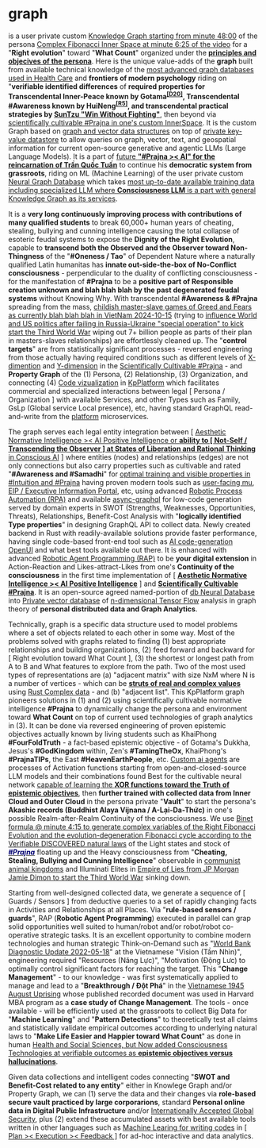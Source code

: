 # graph

is a user private custom <a href="https://www.youtube.com/watch?v=RVFj88i63rU" target="_blank">Knowledge Graph starting from minute 48:00</a> of the persona <a href="https://www.youtube.com/watch?v=ghxQA3vvhsk" target="_blank">Complex Fibonacci Inner Space at minute 6:25 of the video</a> for a "<b>Right evolution</b>" toward "<b>What Count</b>" organized under the <b><a href="https://www.youtube.com/watch?v=Ei-pYtYS6UY" target="_blank">principles and objecives of the persona</a></b>. Here is the unique value-adds of the <b>graph</b> built from available technical knowledge of the <a href="https://www.youtube.com/watch?v=CHcNy5gEtLg" target="_blank">most advanced graph databases used in Health Care</a> and <b>frontiers of modern psychology</b> riding on "<b>verifiable identified differences</b> of <b>required properties for Transcendental Inner-Peace known by Gotama<sup><a href="https://blog.khaiphong.io/2023/09/references.html#D20" target="_blank">[D20]</a></sup>, Transcendental #Awareness known by HuiNeng<sup><a href="https://blog.khaiphong.io/2023/09/references.html#R5" target="_blank">[R5]</a></sup>, and transcendental practical strategies by <a href="https://en.wikipedia.org/wiki/Sun_Tzu">SunTzu "Win Without Fighting"</a></b>, then beyond via <a href="https://blog.khaiphong.io/2023/09/preface.html" target="_blank">scientifically cultivable #Prajna in one's custom InnerSpace</a>.  It is the custom Graph based on <a href="https://github.com/khaiphong/db/" target="_blank">graph and vector data structures</a> on top of <a href="https://github.com/tikv/agatedb" target="_blank">private key-value datastore</a> to allow queries on graph, vector, text, and geospatial information for current open-source generative and agentic LLMs (Large Language Models). It is a part of <a href="https://www.youtube.com/watch?v=vUuB6RNUGx0" target="_blank">future <b><a href="https://www.youtube.com/watch?v=3HsuEjN8dSc" target="_blank">"#Prajna &gt;&lt; AI" for the reincarnation of Trần Quốc Tuấn</a></b> to continue his <b>democratic system from grassroots</b>, riding on ML (Machine Learning) of the user private custom <a href="https://github.com/khaiphong/db/" target="_blank">Neural Graph Database</a> which takes <a href="https://www.youtube.com/watch?v=Fm68I-phaiY" target="_blank">most up-to-date available training data including specialized LLM where <b>Consciousness LLM</b> is a part with general Knowledge Graph as its services</a>. 

It is a <b>very long continuously improving process with contributions of many qualified students</b> to break 60,000+ human years of cheating, stealing, bullying and cunning intelligence causing the total collapse of esoteric feudal systems to expose the <b>Dignity of the Right Evolution</b>, capable to <b>transcend both the Observed and the Observer toward Non-Thingness</b> of the "<b>#Oneness / Tao</b>" of Dependent Nature where a naturally qualified Latin humanitas has <b>innate out-side-the-box of No-Conflict consciousness</b> - perpendicular to the duality of conflicting consciousness - for the manifestation of <b>#Prajna</b> to be a <b>positive part of Responsible creation unknown and blah blah blah by the past degenerated feudal systems</b> without Knowing Why. With transcendental <b>#Awareness &amp; #Prajna</b> spreading from the mass, <a href="https://www.youtube.com/watch?v=Wc5MoIXq6Xw" target="_blank">childish master-slave games of Greed and Fears as currently blah blah blah in VietNam 2024-10-15</a> (trying to <a href="https://www.youtube.com/watch?v=wMi6iKhgdpI" target="_blank">influence World and US politics after failing in Russia-Ukraine "special operation" to kick start the Third World War</a> wiping out 7+ billion people as parts of their plan in masters-slaves relationships) are effortlessly cleaned up. The "<b>control targets</b>" are from statistically significant processes - reversed engineering from those actually having required conditions such as different levels of <a href="https://blog.khaiphong.io/2023/09/awareness.html#Section_1" target="_blank">X-dimention</a> and <a href="https://blog.khaiphong.io/2023/09/empty-content-transcendental-inner-peace.html#Section_3" target="_blank">Y-dimension</a> in the <a href="https://blog.khaiphong.io/2023/09/list-of-figures-and-tables.html#Figure_2" target="_blank">Scientifically Cultivable #Prajna</a> - and <b>Property Graph</b> of the (1) Persona, (2) Relationship, (3) Organization, and connecting (4) <a href="https://lib.rs/crates/rust_code_visualizer" target="_blank">Code vizualization</a> in <a href="https://github.com/khaiphong/KpPlatform/" target="_blank">KpPlatform</a> which facilitates commercial and specialized interactions between legal [ Persona / Organization ] with available Services, and other Types such as Family, GsLp (Global service Local presence), etc, having standard GraphQL read-and-write from the <a href="https://github.com/khaiphong/platform/" target="_blank">platform</a> microservices.

The graph serves each legal entity integration between [ <a href="https://www.youtube.com/watch?v=xvNvj7ku5pY" target="_blank">Aesthetic Normative Intelligence &gt;&lt; AI Positive Intelligence or <b>ability to [ Not-Self / Transcending the Observer ] at <u>States of Liberation</u> and Rational Thinking</b> in Conscious AI</a> ] where entities (nodes) and relationships (edges) are not only connections but also carry properties such as cultivable and rated "<b>#Awareness and #Samadhi</b>" for <a href="https://www.youtube.com/watch?v=9o8wqs-LdDk" target="_blank">optimal training and visible properties in #Intuition and #Prajna</a> having proven modern tools such as <a href="https://github.com/khaiphong/mu/" target="_blank">user-facing mu</a>, <a href="https://github.com/khaiphong/eip/" target="_blank">EIP / Executive Information Portal</a>, etc, using advanced <a href="https://en.wikipedia.org/wiki/Robotic_process_automation" target="_blank">Robotic Process Automation (RPA)</a> and available <a href="https://github.com/async-graphql/async-graphql" target="_blank">async-graphql</a> for low-code generation served by domain experts in SWOT (Strengths, Weaknesses, Opportunities, Threats), Relationships, Benefit-Cost Analysis with "<b>logically identified Type properties</b>" in designing GraphQL API to collect data. Newly created backend in Rust with readily-available solutions provide faster performance, having single code-based front-end tool such as <a href="https://www.youtube.com/watch?v=ki5eitE0UXE" target="_blank">AI code-generation OpenUI</a> and what best tools available out there. It is enhanced with advanced <a href="http://www.doc.ic.ac.uk/~klc/icra.pdf" target="_blank">Robotic Agent Programming (RAP)</a> to be <b>your digital extension</b> in Action-Reaction and Likes-attract-Likes from one's <b>Continuity of the consciousness</b> in the first time implementation of [ <a href="https://blog.khaiphong.io/2023/09/nature-of-things.html#Section_2.1" target="_blank"><b>Aesthetic Normative Intelligence &gt;&lt; AI Positive Intelligence</b></a> ] and <a href="https://blog.khaiphong.io/2023/09/list-of-figures-and-tables.html#Figure_2" target="_blank"><b>Scientifically Cultivable #Prajna</b></a>. It is an open-source agreed named-portion of <a href="https://github.com/khaiphong/db/" target="_blank">db Neural Database</a> into <a href="https://www.youtube.com/watch?v=CUudy4hNED8" target="_blank">Private vector database</a> of <a href="https://github.com/tensorflow" target="_blank">n-dimensional Tensor Flow</a> analysis in graph theory of <b>personal distributed data and Graph Analytics</b>.
<br />

Technically, graph is a specific data structure used to model problems where a set of objects related to each other in some way. Most of the problems solved with graphs related to finding (1) best appropriate relationships and building organizations, (2) feed forward and backward for [ Right evolution toward What Count ], (3) the shortest or longest path from A to B and What features to explore from the path. Two of the most used types of representations are (a) "adjacent matrix" with size NxM where N is a number of vertices - which can be <b><a href="https://github.com/khaiphong/ai/blob/main/src/persona.rs" target="_blank">struts of real and complex values</a></b> using <a href="https://docs.rs/num/latest/num/complex/struct.Complex.html" target="_blank">Rust Complex data</a> - and (b) "adjacent list". This KpPlatform graph pioneers solutions in (1) and (2) using scientifically cultivable normative intelligence <b>#Prajna</b> to dynamically change the persona and environment toward <b>What Count</b> on top of current used technologies of graph analytics in (3). It can be done via reversed engineering of proven epistemic objectives actually known by living students such as KhaiPhong <b>#FourFoldTruth</b> - a fact-based epistemic objective - of Gotama's Dukkha, Jesus's <b>#GodKingdom</b> within, Zen's <b>#TamingTheOx</b>, KhaiPhong's <b>#PrajnaTIPs</b>, the East <b>#HeavenEarthPeople</b>, etc. <a href="https://github.com/khaiphong/ai/blob/main/src/main.rs" target="_blank">Custom ai agents</a> are processes of Activation functions starting from open-and-closed-source LLM models and their combinations found Best for the cultivable neural network <a href="https://byteblog.medium.com/building-a-simple-neural-network-from-scratch-in-rust-3a7b12ed30a9" target="_blank">capable of learning the <b>XOR functions toward the Truth of epistemic objectives</b></a>, then <b>further trained with collected data from Inner Cloud and Outer Cloud</b> in the persona private "<b>Vault</b>" to start the persona's <b>Akashic records (Buddhist Alaya Vijnana / A-Lại-Da-Thức)</b> in one's possible Realm-after-Realm Continuity of the consciousness. We use <a href="https://www.youtube.com/watch?v=ghxQA3vvhsk" target="_blank">Binet formula @ minute 4:15 to generate complex variables of the Right Fibonacci Evolution and the evolution-degeneration Fibonacci cycle according to the Verifiable DISCOVERED natural laws</a> of the Light states and stock of <u><span style="color: #000070; font-style: italic; font-weight: bold; ">#Prajna</span></u> floating up and the Heavy consciousness from "<b>Cheating, Stealing, Bullying and Cunning Intelligence</b>" observable in <a href="https://www.youtube.com/watch?v=0ZZkbEU8K60" target="_blank">communist animal kingdoms</a> and Illuminati Elites in <a href="https://www.newsweek.com/world-war-three-has-already-begun-jp-morgan-ceo-says-1976854" target="_blank">Empire of Lies from JP Morgan Jamie Dimon to start the Third World War</a> sinking down.

Starting from well-designed collected data, we generate a sequence of [ Guards / Sensors ] from deductive queries to a set of rapidly changing facts in Activities and Relationships at all Places. Via "<b>rule-based sensors / guards</b>", RAP (<b>Robotic Agent Programming</b>) executed in parallel can grap solid opportunities well suited to human/robot and/or robot/robot co-operative strategic tasks. It is an excellent opportunity to combine modern technologies and human strategic Think-on-Demand such as "<a href="https://documents1.worldbank.org/curated/en/990091640036715580/pdf/How-Will-Viet-Nam-Blossom-Reforming-Institutions-for-Effective-Implementation-Systematic-Country-Diagnostic-Update-2021.pdf" target="_blank">World Bank Diagnostic Update 2022-05-18</a>" at the Vietnamese "Vision (Tầm Nhìn)", engineering required "Resources (Năng Lực)", "Motivation (Động Lưc) to optimally control significant factors for reaching the target. This "<b>Change Management</b>" - to our knowledge - was first systematically applied to manage and lead to a "<b>Breakthrough / Đột Phá</b>" in the <a href="https://www.marxists.org/archive/truong-chinh/1946/august-1946-revolution.pdf" target="_blank">Vietnamese 1945 August Uprising</a> whose published recorded document was used in Harvard MBA program as a <b>case study of Change Management</b>. The tools - once available - will be efficiently used at the grassroots to collect Big Data for "<b>Machine Learning</b>" and "<b>Pattern Detections</b>" to theoretically test all claims and statistically validate empirical outcomes according to underlying natural laws to "<b>Make Life Easier and Happier toward What Count</b>" as done in human <a href="https://www.youtube.com/watch?v=Fm68I-phaiY" target="_blank">Health and Social Sciences, but Now added Consciousness Technologies at verifiable outcomes as <b>epistemic objectives versus hallucinations</b></a>.

Given data collections and intelligent codes connecting "<b>SWOT and Benefit-Cost related to any entity</b>" either in Knowlege Graph and/or Property Graph, we can (1) serve the data and their changes via <b>role-based secure vault practiced by large corporarions</b>, standard <b>Personal online data in Digital Public Infrastructure</b> and/or <a href="https://global.chinadaily.com.cn/a/202206/07/WS629f03d1a310fd2b29e61335.html" target="_blank">Internationally Accepted Global Security</a>, plus (2) extend these accumulated assets with best available tools written in other languages such as <a href="https://www.youtube.com/watch?v=8ra5bf1ujwo" target="_blank">Machine Learing for writing codes</a> in <a href="https://github.com/khaiphong/eip/" target="_blank">[ Plan &gt;&lt; Execution &gt;&lt; Feedback ]</a> for ad-hoc interactive and data analytics.
